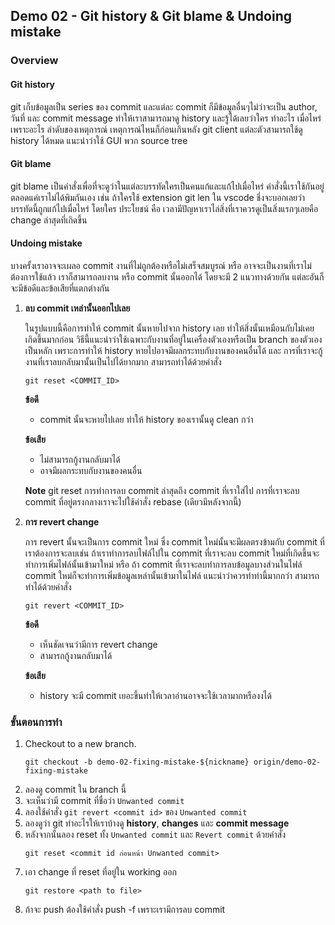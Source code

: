 ## Demo 02 - Git history & Git blame & Undoing mistake
### Overview

#### Git history
git เก็บข้อมูลเป็น series ของ commit และแต่ละ commit ก็มีข้อมูลอื่นๆไม่ว่าจะเป็น author, วันที่ และ commit message ทำให้เราสามารถมาดู history และรู้ได้เลยว่าใคร ทำอะไร เมื่อไหร่ เพราะอะไร ลำดับของเหตุการณ์ เหตุการณ์ไหนก็ก่อนเกินหลัง git client แต่ละตัวสามารถใช้ดู history ได้หมด แนะนำว่าใช้ GUI พวก source tree

#### Git blame
git blame เป็นคำสั่งเพื่อที่จะดูว่าในแต่ละบรรทัดใครเป็นคนแก้และแก้ไปเมื่อไหร่ คำสั่งนี้เราใช้กันอยู่ตลอดแค่เราไม่ได้พิมกันเอง เช่น ถ้าใครใช้ extension git len ใน vscode ชึ่งจะบอกเลยว่าบรรทัดนี้ถูกแก้ไปเมื่อไหร่ โดยใคร ประโยชน์ คือ เวลามีปัญหาเราไล่สิ่งที่เราควรดูเป็นสิ่งแรกๆเลยคือ change ล่าสุดที่เกิดขึ้น
#### Undoing mistake
บางครั้งเราอาจจะเผลอ commit งานที่ไม่ถูกต้องหรือไม่เสร็จสมบูรณ์ หรือ อาจจะเป็นงานที่เราไม่ต้องการใช้แล้ว เราก็สามารถลบงาน หรือ commit นั้นออกได้ โดยจะมี 2 แนวทางด้วยกัน แต่ละอันก็จะมีข้อดีและข้อเสียที่แตกต่างกัน

1. **ลบ commit เหล่านั้นออกไปเลย**
   
   ในรูปแบบนี้คือการทำให้ commit นั้นหายไปจาก history เลย ทำให้สิ่งนั้นเหมือนกับไม่เคยเกิดขึ้นมากก่อน วิธีนี้แนะนำว่าใช้เฉพาะกับงานที่อยู่ในเครื่องตัวเองหรือเป็น branch ของตัวเองเป็นหลัก เพราะการทำให้ history หายไปอาจมีผลกระทบกับงานของคนอื่นได้ และ การที่เราจะกู้งานที่เราลบกลับมานั้นเป็นไปได้ยากมาก สามารถทำได้ด้วยคำสั่ง 
   ```
   git reset <COMMIT_ID>
   ```
   **ข้อดี**
   - commit นั้นจะหายไปเลย ทำให้ history ของเรานั้นดู clean กว่า

   **ข้อเสีย**
   - ไม่สามารถกู้งานกลับมาได้
   - อาจมีผลกระทบกับงานของคนอื่น

   **Note** git reset การทำการลบ commit ล่าสุดถึง commit ที่เราใส่ไป การที่เราจะลบ commit ที่อยู่ตรงกลางเราจะไปใช้คำสั่ง rebase (เดียวมีหลังจากนี้)
2. **การ revert change**
   
   การ revert นั้นจะเป็นการ commit ใหม่ ซึ่ง commit ใหม่นั้นจะมีผลตรงข้ามกับ commit ที่เราต้องการจะลบเช่น ถ้าเราทำการลบไฟล์ไปใน commit ที่เราจะลบ commit ใหม่ที่เกิดขึ้นจะทำการเพิ่มไฟล์นั้นเข้ามาใหม่ หรือ ถ้า commit ที่เราจะลบทำการลบข้อมูลบางส่วนในไฟล์ commit ใหม่ก็จะทำการเพิ่มข้อมูลเหล่านั้นเข้ามาในไฟล์ แนะนำว่าควรทำท่านี้มากกว่า สามารถทำได้ด้วยคำสั่ง 
   ```
   git revert <COMMIT_ID>
   ```
  
   **ข้อดี**
   - เห็นชัดเจนว่ามีการ revert change
   - สามารถกู้งานกลับมาได้

   **ข้อเสีย**
   - history จะมี commit เยอะขึ้นทำให้เวลาอ่านอาจจะใช้เวลามากหรืองงได้

### ขั้นตอนการทำ
1. Checkout to a new branch.
   ```
   git checkout -b demo-02-fixing-mistake-${nickname} origin/demo-02-fixing-mistake
   ```
2. ลองดู commit ใน branch นี้
3. จะเห็นว่ามี commit ที่ชื่อว่า `Unwanted commit`
4. ลองใช้คำสั่ง `git revert <commit id>` ของ `Unwanted commit`
5. ลองดูว่า git ทำอะไรให้เราบ้างดู **history**, **changes** และ **commit message**
6. หลังจากนั้นลอง reset ทั้ง `Unwanted commit` และ `Revert commit` ด้วยคำสั่ง
   ```
   git reset <commit id ก่อนหน้า Unwanted commit>
   ```
7. เอา change ที่ reset ที่อยู่ใน working ออก
   ```
   git restore <path to file>
   ```
8. ถ้าจะ push ต้องใช้คำสั่ง push -f เพราะเรามีการลบ commit